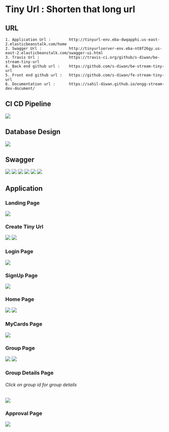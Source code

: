 # Tiny Url : Shorten that long url

## URL
    1. Application Url :        http://tinyurl-env.eba-dwqapphi.us-east-2.elasticbeanstalk.com/home
    2. Swagger Url :            http://tinyurlserver-env.eba-nt8f26gy.us-east-2.elasticbeanstalk.com/swagger-ui.html
    3. Travis Url :             https://travis-ci.org/github/s-diwan/be-stream-tiny-url
    4. Back end github url :    https://github.com/s-diwan/be-stream-tiny-url
    5. Front end github url :   https://github.com/s-diwan/fe-stream-tiny-url
    6. Documentation url :      https://sahil-diwan.github.io/engg-stream-dev-document/

## CI CD Pipeline
<img src="images/cicd.jpg">

## Database Design
<img src="images/dbdesign.JPG">


## Swagger
<img src="images/Swagger1.JPG">
<img src="images/Swagger2.JPG">
<img src="images/Swagger3.JPG">
<img src="images/Swagger4.JPG">
<img src="images/Swagger5.JPG">
<img src="images/Swagger6.JPG">


## Application
<h3>Landing Page</h3>
<img src="images/HomePage.JPG">

<h3>Create Tiny Url</h3>
<img src="images/CreateTinyUrl2.JPG">
<img src="images/CreateTinyUrl3.JPG">

<h3>Login Page</h3>
<img src="images/LoginPage.JPG">

<h3>SignUp Page</h3>
<img src="images/SignUpPage.JPG">


<h3>Home Page</h3>
<img src="images/AllCardsPage.JPG">
<img src="images/UpdateCardPage.JPG">

<h3>MyCards Page</h3>
<img src="images/MyCardsPage.JPG">


<h3>Group Page</h3>
<img src="images/GroupPage.JPG">
<img src="images/GroupPage1.JPG">

<h3>Group Details Page</h3>
<h6>Click on group id for group details</h6>
<img src="images/GroupDetailsPage.JPG">

<h3>Approval Page</h3>
<img src="images/MyApprovalsPage.JPG">
